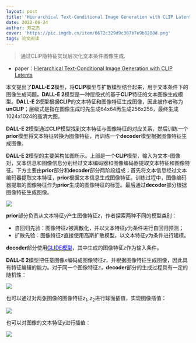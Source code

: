 ```yaml
---
layout: post
title: 'Hierarchical Text-Conditional Image Generation with CLIP Latents'
date: 2022-06-24
author: 郑之杰
cover: 'https://pic.imgdb.cn/item/6672c329d9c307b7e9b8288d.png'
tags: 论文阅读
---
```


> 通过CLIP隐特征实现层次化文本条件图像生成.

- paper：[Hierarchical Text-Conditional Image Generation with CLIP Latents](https://arxiv.org/abs/2204.06125)

本文提出了**DALL-E 2**模型，将**CLIP**模型与扩散模型结合起来，用于文本条件下的图像生成问题。**DALL-E 2**模型是一种层级式的基于**CLIP**特征的文本图像生成模型。**DALL-E 2**模型根据**CLIP**的文本特征和图像特征生成图像，因此被作者称为**unCLIP**；层级式是指在图像生成时先生成64x64再生成256x256，最终生成1024x1024的高清大图。

**DALL-E 2**模型通过**CLIP**模型找到文本特征与图像特征的对应关系，然后训练一个**prior**模型将文本特征转换为图像特征，再训练一个**decoder**模型根据图像特征生成图像。

**DALL-E 2**模型的主要架构如图所示。上部是一个**CLIP**模型，输入为文本-图像对，文本信息和图像信息分别经过文本编码器和图像编码器提取文本特征和图像特征。下方主要由**prior**部分和**decoder**部分两阶段组成；首先将文本信息经过文本编码器提取文本特征，**prior**根据文本信息生成图像特征。训练过程中，图像编码器提取的图像特征作为**prior**生成的图像特征的标签。最后通过**decoder**部分根据图像特征生成图像。

![](https://pic.imgdb.cn/item/6673ee01d9c307b7e9b85b05.png)

**prior**部分负责从文本特征$y$产生图像特征$z$，作者探索两种不同的模型类别：
- 自回归先验：图像特征$z$被离散化，并以文本特征$y$为条件进行自回归预测；
- 扩散先验：图像特征$z$直接使用高斯扩散模型，以文本特征$y$为条件进行建模。

**decoder**部分使用[<font color=Blue>GLIDE模型</font>](https://0809zheng.github.io/2022/06/25/glide.html)，其中生成的图像特征$z$作为输入条件。

**DALL-E 2**模型把任意图像$x$编码成图像特征$z$，并根据图像特征生成图像，因此具有特征编辑的能力。对于同一个图像特征$z$，**decoder**部分的生成过程具有一定的随机性：

![](https://pic.imgdb.cn/item/6673fac3d9c307b7e9d00d7e.png)

也可以通过对两张图像的图像特征$z_1,z_2$进行球面插值，实现图像插值：

![](https://pic.imgdb.cn/item/6673fbe2d9c307b7e9d250b8.png)

也可以对图像的文本特征$y$进行插值：

![](https://pic.imgdb.cn/item/6673fc7ad9c307b7e9d36959.png)